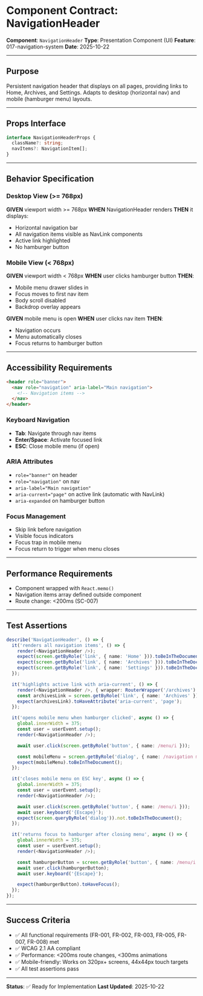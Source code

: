 # Component Contract: NavigationHeader

**Component**: `NavigationHeader`
**Type**: Presentation Component (UI)
**Feature**: 017-navigation-system
**Date**: 2025-10-22

---

## Purpose

Persistent navigation header that displays on all pages, providing links to Home, Archives, and Settings. Adapts to desktop (horizontal nav) and mobile (hamburger menu) layouts.

---

## Props Interface

```typescript
interface NavigationHeaderProps {
  className?: string;
  navItems?: NavigationItem[];
}
```

---

## Behavior Specification

### Desktop View (>= 768px)

**GIVEN** viewport width >= 768px
**WHEN** NavigationHeader renders
**THEN** it displays:
- Horizontal navigation bar
- All navigation items visible as NavLink components
- Active link highlighted
- No hamburger button

### Mobile View (< 768px)

**GIVEN** viewport width < 768px
**WHEN** user clicks hamburger button
**THEN**:
- Mobile menu drawer slides in
- Focus moves to first nav item
- Body scroll disabled
- Backdrop overlay appears

**GIVEN** mobile menu is open
**WHEN** user clicks nav item
**THEN**:
- Navigation occurs
- Menu automatically closes
- Focus returns to hamburger button

---

## Accessibility Requirements

```html
<header role="banner">
  <nav role="navigation" aria-label="Main navigation">
    <!-- Navigation items -->
  </nav>
</header>
```

### Keyboard Navigation

- **Tab**: Navigate through nav items
- **Enter/Space**: Activate focused link
- **ESC**: Close mobile menu (if open)

### ARIA Attributes

- `role="banner"` on header
- `role="navigation"` on nav
- `aria-label="Main navigation"`
- `aria-current="page"` on active link (automatic with NavLink)
- `aria-expanded` on hamburger button

### Focus Management

- Skip link before navigation
- Visible focus indicators
- Focus trap in mobile menu
- Focus return to trigger when menu closes

---

## Performance Requirements

- Component wrapped with `React.memo()`
- Navigation items array defined outside component
- Route change: <200ms (SC-007)

---

## Test Assertions

```typescript
describe('NavigationHeader', () => {
  it('renders all navigation items', () => {
    render(<NavigationHeader />);
    expect(screen.getByRole('link', { name: 'Home' })).toBeInTheDocument();
    expect(screen.getByRole('link', { name: 'Archives' })).toBeInTheDocument();
    expect(screen.getByRole('link', { name: 'Settings' })).toBeInTheDocument();
  });

  it('highlights active link with aria-current', () => {
    render(<NavigationHeader />, { wrapper: RouterWrapper('/archives') });
    const archivesLink = screen.getByRole('link', { name: 'Archives' });
    expect(archivesLink).toHaveAttribute('aria-current', 'page');
  });

  it('opens mobile menu when hamburger clicked', async () => {
    global.innerWidth = 375;
    const user = userEvent.setup();
    render(<NavigationHeader />);

    await user.click(screen.getByRole('button', { name: /menu/i }));

    const mobileMenu = screen.getByRole('dialog', { name: /navigation menu/i });
    expect(mobileMenu).toBeInTheDocument();
  });

  it('closes mobile menu on ESC key', async () => {
    global.innerWidth = 375;
    const user = userEvent.setup();
    render(<NavigationHeader />);

    await user.click(screen.getByRole('button', { name: /menu/i }));
    await user.keyboard('{Escape}');
    expect(screen.queryByRole('dialog')).not.toBeInTheDocument();
  });

  it('returns focus to hamburger after closing menu', async () => {
    global.innerWidth = 375;
    const user = userEvent.setup();
    render(<NavigationHeader />);

    const hamburgerButton = screen.getByRole('button', { name: /menu/i });
    await user.click(hamburgerButton);
    await user.keyboard('{Escape}');

    expect(hamburgerButton).toHaveFocus();
  });
});
```

---

## Success Criteria

- ✅ All functional requirements (FR-001, FR-002, FR-003, FR-005, FR-007, FR-008) met
- ✅ WCAG 2.1 AA compliant
- ✅ Performance: <200ms route changes, <300ms animations
- ✅ Mobile-friendly: Works on 320px+ screens, 44x44px touch targets
- ✅ All test assertions pass

---

**Status**: ✅ Ready for Implementation
**Last Updated**: 2025-10-22
